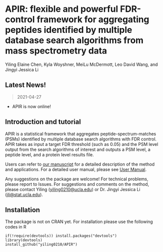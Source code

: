 # APIR: flexible and powerful FDR-control framework for aggregating peptides identified by multiple database search algorithms from mass spectrometry data

Yiling Elaine Chen, Kyla Woyshner, MeiLu McDermott, Leo David Wang, and Jingyi Jessica Li

## Latest News!
> 2021-04-27
- APIR is now online!

## Introduction and tutorial
APIR is a statistical framework that aggregates peptide-spectrum-matches (PSMs) identified by multiple database search algorithms with FDR control. APIR takes as input a target FDR threshold (such as 0.05) and the PSM level output from the search algorithms of interest and outputs a PSM level, a peptide level, and a protein level results file. 

Users can refer to [our manuscript](https://www.biorxiv.org/content/10.1101/2021.09.08.459494v2) for a detailed description of the method and applications. For a detailed user manual, please see [User Manual](XXX).

Any suggestions on the package are welcome! For technical problems, please report to Issues. For suggestions and comments on the method, please contact Yiling (yiling0210@ucla.edu) or Dr. Jingyi Jessica Li (jli@stat.ucla.edu).

## Installation
The package is not on CRAN yet. For installation please use the following codes in R
```
if(!require(devtools)) install.packages("devtools")
library(devtools)
install_github("yiling0210/APIR")

```

